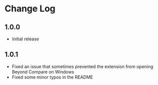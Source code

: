 # Change Log

## 1.0.0

- Initial release

## 1.0.1

- Fixed an issue that sometimes prevented the extension from opening Beyond Compare on Windows
- Fixed some minor typos in the README